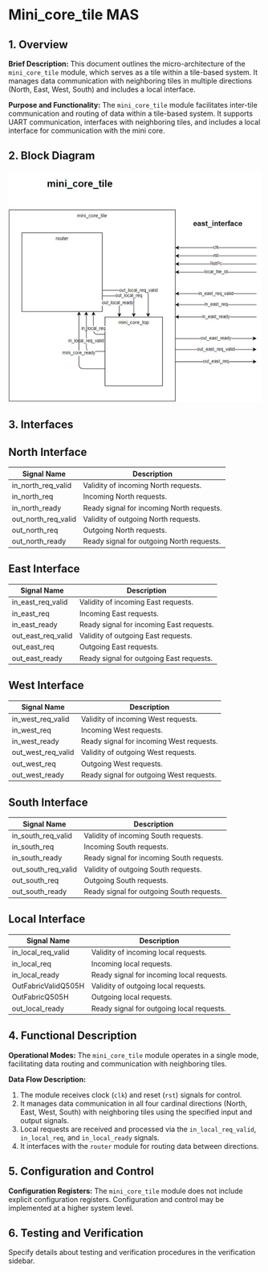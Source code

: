 # Mini_core_tile MAS

## 1. Overview

**Brief Description:**
This document outlines the micro-architecture of the `mini_core_tile` module, which serves as a tile within a tile-based system. It manages data communication with neighboring tiles in multiple directions (North, East, West, South) and includes a local interface.

**Purpose and Functionality:**
The `mini_core_tile` module facilitates inter-tile communication and routing of data within a tile-based system. It supports UART communication, interfaces with neighboring tiles, and includes a local interface for communication with the mini core.

## 2. Block Diagram
![mini_core_tile](/drawio/mini_core_tile.jpg)

## 3. Interfaces

## North Interface

| Signal Name            | Description                              |
|------------------------|------------------------------------------|
| in_north_req_valid     | Validity of incoming North requests.     |
| in_north_req           | Incoming North requests.                 |
| in_north_ready         | Ready signal for incoming North requests.|
| out_north_req_valid    | Validity of outgoing North requests.     |
| out_north_req          | Outgoing North requests.                 |
| out_north_ready        | Ready signal for outgoing North requests.|

## East Interface

| Signal Name            | Description                              |
|------------------------|------------------------------------------|
| in_east_req_valid      | Validity of incoming East requests.      |
| in_east_req            | Incoming East requests.                  |
| in_east_ready          | Ready signal for incoming East requests. |
| out_east_req_valid     | Validity of outgoing East requests.      |
| out_east_req           | Outgoing East requests.                  |
| out_east_ready         | Ready signal for outgoing East requests. |

## West Interface

| Signal Name            | Description                              |
|------------------------|------------------------------------------|
| in_west_req_valid      | Validity of incoming West requests.      |
| in_west_req            | Incoming West requests.                  |
| in_west_ready          | Ready signal for incoming West requests. |
| out_west_req_valid     | Validity of outgoing West requests.      |
| out_west_req           | Outgoing West requests.                  |
| out_west_ready         | Ready signal for outgoing West requests. |

## South Interface

| Signal Name            | Description                              |
|------------------------|------------------------------------------|
| in_south_req_valid     | Validity of incoming South requests.     |
| in_south_req           | Incoming South requests.                 |
| in_south_ready         | Ready signal for incoming South requests.|
| out_south_req_valid    | Validity of outgoing South requests.     |
| out_south_req          | Outgoing South requests.                 |
| out_south_ready        | Ready signal for outgoing South requests.|

## Local Interface

| Signal Name            | Description                              |
|------------------------|------------------------------------------|
| in_local_req_valid     | Validity of incoming local requests.     |
| in_local_req           | Incoming local requests.                 |
| in_local_ready         | Ready signal for incoming local requests.|
| OutFabricValidQ505H    | Validity of outgoing local requests.     |
| OutFabricQ505H         | Outgoing local requests.                 |
| out_local_ready        | Ready signal for outgoing local requests.|




## 4. Functional Description

**Operational Modes:**
The `mini_core_tile` module operates in a single mode, facilitating data routing and communication with neighboring tiles.

**Data Flow Description:**
1. The module receives clock (`clk`) and reset (`rst`) signals for control.
2. It manages data communication in all four cardinal directions (North, East, West, South) with neighboring tiles using the specified input and output signals.
3. Local requests are received and processed via the `in_local_req_valid`, `in_local_req`, and `in_local_ready` signals.
4. It interfaces with the `router` module for routing data between directions.

## 5. Configuration and Control

**Configuration Registers:**
The `mini_core_tile` module does not include explicit configuration registers. Configuration and control may be implemented at a higher system level.

## 6. Testing and Verification

Specify details about testing and verification procedures in the verification sidebar.
